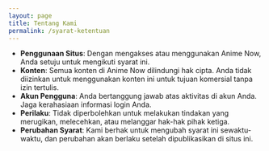 ```yaml
---
layout: page
title: Tentang Kami
permalink: /syarat-ketentuan
---
```


* **Penggunaan Situs**: Dengan mengakses atau menggunakan Anime Now, Anda setuju untuk mengikuti syarat ini.
* **Konten**: Semua konten di Anime Now dilindungi hak cipta. Anda tidak diizinkan untuk menggunakan konten ini untuk tujuan komersial tanpa izin tertulis.
* **Akun Pengguna**: Anda bertanggung jawab atas aktivitas di akun Anda. Jaga kerahasiaan informasi login Anda.
* **Perilaku**: Tidak diperbolehkan untuk melakukan tindakan yang merugikan, melecehkan, atau melanggar hak-hak pihak ketiga.
* **Perubahan Syarat**: Kami berhak untuk mengubah syarat ini sewaktu-waktu, dan perubahan akan berlaku setelah dipublikasikan di situs ini.

